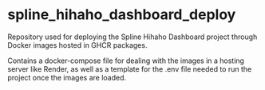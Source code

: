# spline_hihaho_dashboard_deploy
Repository used for deploying the Spline Hihaho Dashboard project through Docker images hosted in GHCR packages.

Contains a docker-compose file for dealing with the images in a hosting server like Render, as well as a template for the .env file needed to run the project once the images are loaded.
